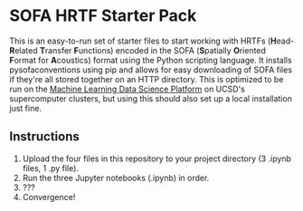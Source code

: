 # SOFA HRTF Starter Pack

This is an easy-to-run set of starter files to start working with HRTFs (**H**ead-**R**elated **T**ransfer **F**unctions) encoded in the SOFA (**S**patially **O**riented **F**ormat for **A**coustics) format using the Python scripting language. It installs pysofaconventions using pip and allows for easy downloading of SOFA files if they're all stored together on an HTTP directory. This is optimized to be run on the [Machine Learning Data Science Platform](https://datahub.ucsd.edu/) on UCSD's supercomputer clusters, but using this should also set up a local installation just fine.

## Instructions

1. Upload the four files in this repository to your project directory (3 .ipynb files, 1 .py file).
2. Run the three Jupyter notebooks (.ipynb) in order.
3. ???
4. Convergence!
